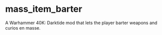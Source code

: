 # mass_item_barter
 A Warhammer 40K: Darktide mod that lets the player barter weapons and curios en masse.
